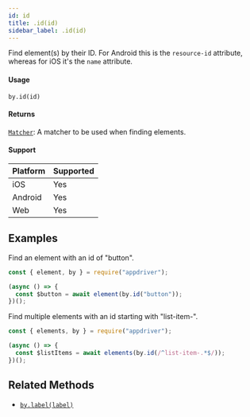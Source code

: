 ```yaml
---
id: id
title: .id(id)
sidebar_label: .id(id)
---
```


Find element(s) by their ID. For Android this is the `resource-id` attribute, whereas for iOS it's the `name` attribute.

#### Usage

```text
by.id(id)
```

#### Returns

[`Matcher`](../matchers.md): A matcher to be used when finding elements.

#### Support

| Platform | Supported |
| -------- | --------- |
| iOS      | Yes       |
| Android  | Yes       |
| Web      | Yes       |

## Examples

Find an element with an id of "button".

```javascript
const { element, by } = require("appdriver");

(async () => {
  const $button = await element(by.id("button"));
})();
```

Find multiple elements with an id starting with "list-item-".

```javascript
const { elements, by } = require("appdriver");

(async () => {
  const $listItems = await elements(by.id(/^list-item-.*$/));
})();
```

## Related Methods

- [`by.label(label)`](./label.md)